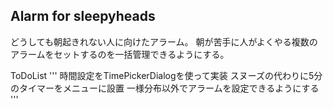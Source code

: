 ## Alarm for sleepyheads

どうしても朝起きれない人に向けたアラーム。
朝が苦手に人がよくやる複数のアラームをセットするのを一括管理できるようにする。

ToDoList
'''
時間設定をTimePickerDialogを使って実装
スヌーズの代わりに5分のタイマーをメニューに設置
一様分布以外でアラームを設定できるようにする
'''


